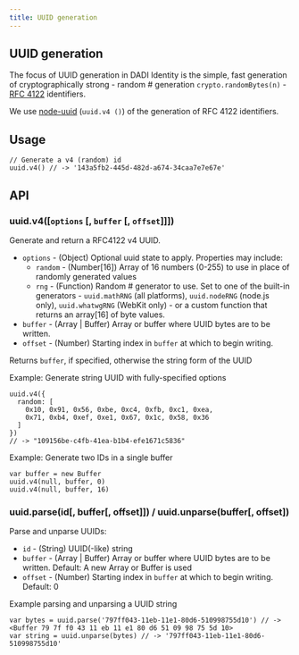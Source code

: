 ```yaml
---
title: UUID generation
---
```


## UUID generation

The focus of UUID generation in DADI Identity is the simple, fast generation of cryptographically strong - random # generation `crypto.randomBytes(n)` - [RFC 4122](http://www.ietf.org/rfc/rfc4122.txt) identifiers.

We use [node-uuid](https://github.com/broofa/node-uuid) (`uuid.v4 ()`) of the generation of RFC 4122 identifiers.

## Usage

	// Generate a v4 (random) id
	uuid.v4() // -> '143a5fb2-445d-482d-a674-34caa7e7e67e'

## API

### uuid.v4([`options` [, `buffer` [, `offset`]]])

Generate and return a RFC4122 v4 UUID.

* `options` - (Object) Optional uuid state to apply. Properties may include:
  * `random` - (Number[16]) Array of 16 numbers (0-255) to use in place of randomly generated values
  * `rng` - (Function) Random # generator to use.  Set to one of the built-in generators - `uuid.mathRNG` (all platforms), `uuid.nodeRNG` (node.js only), `uuid.whatwgRNG` (WebKit only) - or a custom function that returns an array[16] of byte values.
* `buffer` - (Array | Buffer) Array or buffer where UUID bytes are to be written.
* `offset` - (Number) Starting index in `buffer` at which to begin writing.

Returns `buffer`, if specified, otherwise the string form of the UUID

Example: Generate string UUID with fully-specified options

	uuid.v4({
	  random: [
	    0x10, 0x91, 0x56, 0xbe, 0xc4, 0xfb, 0xc1, 0xea,
	    0x71, 0xb4, 0xef, 0xe1, 0x67, 0x1c, 0x58, 0x36
	  ]
	})
	// -> "109156be-c4fb-41ea-b1b4-efe1671c5836"

Example: Generate two IDs in a single buffer

	var buffer = new Buffer
	uuid.v4(null, buffer, 0)
	uuid.v4(null, buffer, 16)

### uuid.parse(id[, buffer[, offset]]) / uuid.unparse(buffer[, offset])

Parse and unparse UUIDs:

  * `id` - (String) UUID(-like) string
  * `buffer` - (Array | Buffer) Array or buffer where UUID bytes are to be written. Default: A new Array or Buffer is used
  * `offset` - (Number) Starting index in `buffer` at which to begin writing. Default: 0

Example parsing and unparsing a UUID string

	var bytes = uuid.parse('797ff043-11eb-11e1-80d6-510998755d10') // -> <Buffer 79 7f f0 43 11 eb 11 e1 80 d6 51 09 98 75 5d 10>
	var string = uuid.unparse(bytes) // -> '797ff043-11eb-11e1-80d6-510998755d10'
